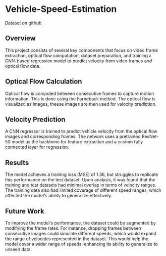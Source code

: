 # Vehicle-Speed-Estimation

[Dataset on github](https://github.com/commaai/speedchallenge)


## Overview

This project consists of several key components that focus on video frame extraction, optical flow computation, dataset preparation, and training a CNN-based regression model to predict velocity from video frames and optical flow data.


## Optical Flow Calculation

Optical flow is computed between consecutive frames to capture motion information. This is done using the Farneback method. The optical flow is visualized as images, theese images are then used for velocity prediction.


## Velocity Prediction

A CNN regressor is trained to predict vehicle velocity from the optical flow images and corresponding frames. The network uses a pretrained ResNet-50 model as the backbone for feature extraction and a custom fully connected layer for regression.


## Results 

The model achieves a training loss (MSE) of 1.36, but struggles to replicate this performance on the test dataset. Upon analysis, it was found that the training and test datasets had minimal overlap in terms of velocity ranges. The training data also had limited coverage of different speed ranges, which affected the model's ability to generalize effectively.


## Future Work

To improve the model's performance, the dataset could be augmented by modifying the frame rates. For instance, dropping frames between consecutive images could simulate different speeds, which would expand the range of velocities represented in the dataset. This would help the model cover a wider range of speeds, enhancing its ability to generalize to unseen data.
